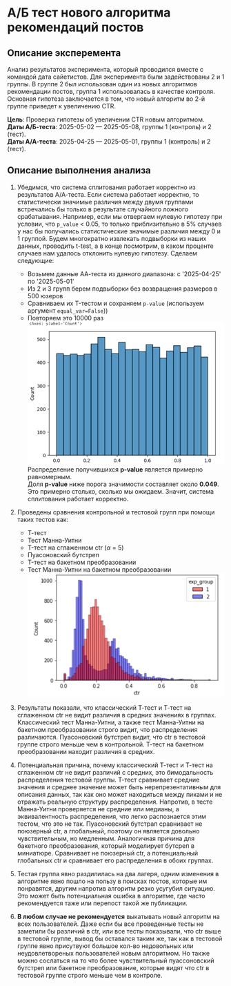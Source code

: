 # А/Б тест нового алгоритма рекомендаций постов

## Описание эксперемента 

Анализ результатов эксперимента, который проводился вместе с командой дата сайетистов.
Для эксперимента были задействованы 2 и 1 группы. В группе 2 был использован один из новых алгоритмов рекомендации постов, группа 1 использовалась в качестве контроля.
Основная гипотеза заключается в том, что новый алгоритм во 2-й группе приведет к увеличению CTR. 

**Цель**: Проверка гипотезы об увеличении CTR новым алгоритмом.    
**Даты А/Б-теста**: 2025-05-02 — 2025-05-08, группы 1 (контроль) и 2 (тест).  
**Даты А/А-теста**: 2025-04-25 — 2025-05-01, группы 1 (контроль) и 2 (тест).  

## Описание выполнения анализа

1. Убедимся, что система сплитования работает корректно из результатов А/А-теста. Если система работает корректно, то статистически значимые различия между двумя группами встречались бы только в результате случайного ложного срабатывания. Например, если мы отвергаем нулевую гипотезу при условии, что `p_value` < 0.05, то только приблизительно в 5% случаев у нас бы получались статистические значимые различия между 0 и 1 группой. Будем многократно извлекать подвыборки из наших данных, проводить t-test, а в конце посмотрим, в каком проценте случаев нам удалось отклонить нулевую гипотезу. Сделаем следующие:
    -  Возьмем данные АА-теста из данного диапазона: с '2025-04-25' по '2025-05-01'
    -  Из 2 и 3 групп берем подвыборки без возвращения размеров в 500 юзеров
    -  Сравниваем их T-тестом и сохраняем `p-value` (используем аргумент `equal_var=False`))
    -  Повторяем это 10000 раз
![распределение p-value](https://github.com/v-makarov-code/AB-testing-new-recommendation-alg/blob/main/p_value_dist.png)
Распределение получившихся **p-value** является примерно равномерным.  
Доля **p-value** ниже порога значимости составляет около **0.049**.  
Это примерно столько, сколько мы ожидаем. Значит, система сплитования 
работает корректно.

2. Проведены сравнения контрольной и тестовой групп при помощи таких тестов как:
   - Т-тест
   - Тест Манна-Уитни
   - T-тест на сглаженном ctr ($\alpha$ = 5)
   - Пуасоновский бутстреп
   - T-тест на бакетном преобразовании 
   - Тест Манна-Уитни на бакетном преобразовании
![распределение в двух группах](https://github.com/v-makarov-code/AB-testing-new-recommendation-alg/blob/main/exp_group_dist.png)
3. Результаты показали, что классический Т-тест и Т-тест на сглаженном ctr не видит различия в средних значениях в группах. Классический тест Манна-Уитни, а также тест Манна-Уитни на бакетном преобразовании строго видит, что распределения различаются. Пуасоновский бутстреп видит, что ctr в тестовой группе строго меньше чем в контрольной. Т-тест на бакетном преобразовании находит различия в средних.
4. Потенциальная причина, почему классический Т-тест и Т-тест на сглаженном ctr не видит различий с средних, это бимодальность распределения тестовой группы. Т-тест сравнивает средние значения и среднее значение может быть нерепрезентативным для описания данных, так как оно может находиться между пиками и не отражать реальную структуру распределения. Напротив, в тесте Манна-Уитни проверяется не средние или медианы, а эквивалентность распределения, что легко распознается этим тестом, что это не так. Пуасоновский бутстрап сравнивает не поюзерный ctr, а глобальный, поэтому он является довольно чувствительным, но медленным. Аналогичная причина для бакетного преобразования, который моделирует бутсреп в миниатюре. Сравнивает не поюзерный ctr, а потенциальный глобальных ctr и сравнивает его распределения в обоих группах.
5. Тестая группа явно раздилилась на два лагеря, одним изменения в алгоритме явно пошло на пользу в поисках постов, которые им понравятся, другим напротив алгоритм резко усугубил ситуацию. Это может быть потенциальная ошибка в алгоритме, где часто рекомендуется таже или перепост такой же публикации. 
6. **В любом случае не рекомендуется** выкатывать новый алгоритм на всех пользователей. Даже если бы все проведенные тесты не заметили бы различий в ctr, или все тесты показывали, что ctr выше в тестовой группе, вывод бы оставался таким же, так как в тестовой группе явно присутвуют большое кол-во недовольных или неудовлетвореных пользователей новым алгоритмом. Но также можно сослаться на то что более чувствительный пуассоновский бутстреп или бакетное преобразование, которые видят что ctr в тестовой группе строго меньше чем в контроле. 
